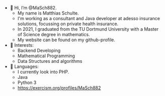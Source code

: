 - 👋 Hi, I’m @MaSch882.
  - My name is Matthias Schulte.
  - I'm working as a consultant and Java developer at adesso insurance solutions, focussing on private health insurance.
  - In 2021, I graduated from the TU Dortmund University with a Master of Science degree in mathematics.
  - My website can be found on my github-profile.
- 👀 Interests:
  - Backend Developing
  - Mathematical Programming
  - Data Structures and algorithms
- 🌱 Languages:
  - I currently look into PHP.
  - Java
  - Python 3
  - https://exercism.org/profiles/MaSch882
